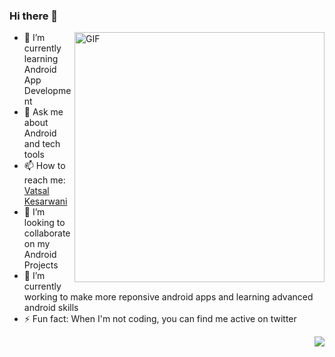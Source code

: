 ### Hi there 👋

<img align="right" alt="GIF" src="https://i.imgur.com/8MupZHY.gif" width="400px" />

- 🌱 I’m currently learning Android App Development
- 💬 Ask me about Android and tech tools
- 📫 How to reach me: [Vatsal Kesarwani](https://www.linkedin.com/in/vatsal-kesarwani-4a3858171/)
- 👯 I’m looking to collaborate on my Android Projects
- 🔭 I’m currently working to make more reponsive android apps and learning advanced android skills
- ⚡ Fun fact: When I'm not coding, you can find me active on twitter
<!-- 🤔 I’m looking for help with ... -->
<!-- 😄 Pronouns: -->
<img align="right" src="https://github-readme-stats.vercel.app/api?username=plazzy99&show_icons=true&hide_border=true" />
